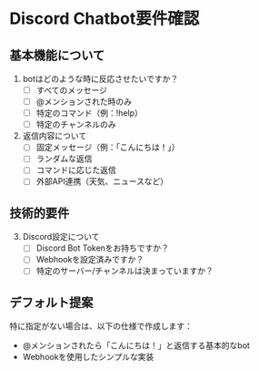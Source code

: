 # Discord Chatbot要件確認

## 基本機能について
1. botはどのような時に反応させたいですか？
   - [ ] すべてのメッセージ
   - [ ] @メンションされた時のみ
   - [ ] 特定のコマンド（例：!help）
   - [ ] 特定のチャンネルのみ

2. 返信内容について
   - [ ] 固定メッセージ（例：「こんにちは！」）
   - [ ] ランダムな返信
   - [ ] コマンドに応じた返信
   - [ ] 外部API連携（天気、ニュースなど）

## 技術的要件
3. Discord設定について
   - [ ] Discord Bot Tokenをお持ちですか？
   - [ ] Webhookを設定済みですか？
   - [ ] 特定のサーバー/チャンネルは決まっていますか？

## デフォルト提案
特に指定がない場合は、以下の仕様で作成します：
- @メンションされたら「こんにちは！」と返信する基本的なbot
- Webhookを使用したシンプルな実装